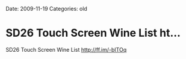 Date: 2009-11-19
Categories: old

# SD26 Touch Screen Wine List ht...

SD26 Touch Screen Wine List <a href="http://ff.im/-bITOq" rel="nofollow">http://ff.im/-bITOq</a>
